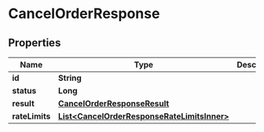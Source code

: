 

# CancelOrderResponse


## Properties

| Name | Type | Description | Notes |
|------------ | ------------- | ------------- | -------------|
|**id** | **String** |  |  [optional] |
|**status** | **Long** |  |  [optional] |
|**result** | [**CancelOrderResponseResult**](CancelOrderResponseResult.md) |  |  [optional] |
|**rateLimits** | [**List&lt;CancelOrderResponseRateLimitsInner&gt;**](CancelOrderResponseRateLimitsInner.md) |  |  [optional] |



